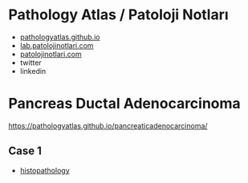 # Pathology Atlas / Patoloji Notları

- [pathologyatlas.github.io](https://pathologyatlas.github.io/)
- [lab.patolojinotlari.com](http://lab.patolojinotlari.com)
- [patolojinotlari.com](https://patolojinotlari.com)
- twitter
- linkedin

# Pancreas Ductal Adenocarcinoma

https://pathologyatlas.github.io/pancreaticadenocarcinoma/

## Case 1
- [histopathology](https://pathologyatlas.github.io/pancreaticadenocarcinoma/case1-histopathology/viewer_z0.html)
